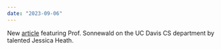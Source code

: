 ```yaml
---
date: "2023-09-06"
---
```

New [article](https://cs.ucdavis.edu/news/new-computer-science-professor-aims-turn-tides-climate-change-applying-machine-learning-ocean) featuring Prof. Sonnewald on the UC Davis CS department by talented Jessica Heath.
